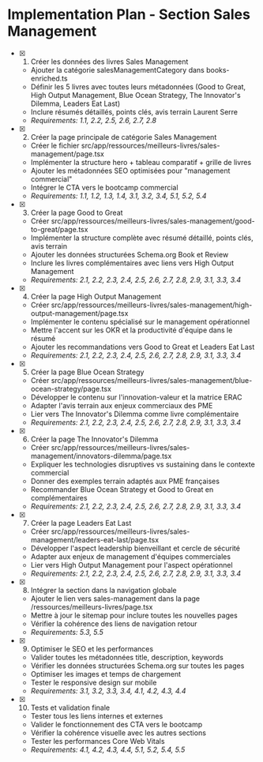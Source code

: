 # Implementation Plan - Section Sales Management

- [x] 1. Créer les données des livres Sales Management
  - Ajouter la catégorie salesManagementCategory dans books-enriched.ts
  - Définir les 5 livres avec toutes leurs métadonnées (Good to Great, High Output Management, Blue Ocean Strategy, The Innovator's Dilemma, Leaders Eat Last)
  - Inclure résumés détaillés, points clés, avis terrain Laurent Serre
  - _Requirements: 1.1, 2.2, 2.5, 2.6, 2.7, 2.8_

- [x] 2. Créer la page principale de catégorie Sales Management
  - Créer le fichier src/app/ressources/meilleurs-livres/sales-management/page.tsx
  - Implémenter la structure hero + tableau comparatif + grille de livres
  - Ajouter les métadonnées SEO optimisées pour "management commercial"
  - Intégrer le CTA vers le bootcamp commercial
  - _Requirements: 1.1, 1.2, 1.3, 1.4, 3.1, 3.2, 3.4, 5.1, 5.2, 5.4_

- [x] 3. Créer la page Good to Great
  - Créer src/app/ressources/meilleurs-livres/sales-management/good-to-great/page.tsx
  - Implémenter la structure complète avec résumé détaillé, points clés, avis terrain
  - Ajouter les données structurées Schema.org Book et Review
  - Inclure les livres complémentaires avec liens vers High Output Management
  - _Requirements: 2.1, 2.2, 2.3, 2.4, 2.5, 2.6, 2.7, 2.8, 2.9, 3.1, 3.3, 3.4_

- [x] 4. Créer la page High Output Management
  - Créer src/app/ressources/meilleurs-livres/sales-management/high-output-management/page.tsx
  - Implémenter le contenu spécialisé sur le management opérationnel
  - Mettre l'accent sur les OKR et la productivité d'équipe dans le résumé
  - Ajouter les recommandations vers Good to Great et Leaders Eat Last
  - _Requirements: 2.1, 2.2, 2.3, 2.4, 2.5, 2.6, 2.7, 2.8, 2.9, 3.1, 3.3, 3.4_

- [x] 5. Créer la page Blue Ocean Strategy
  - Créer src/app/ressources/meilleurs-livres/sales-management/blue-ocean-strategy/page.tsx
  - Développer le contenu sur l'innovation-valeur et la matrice ERAC
  - Adapter l'avis terrain aux enjeux commerciaux des PME
  - Lier vers The Innovator's Dilemma comme livre complémentaire
  - _Requirements: 2.1, 2.2, 2.3, 2.4, 2.5, 2.6, 2.7, 2.8, 2.9, 3.1, 3.3, 3.4_

- [x] 6. Créer la page The Innovator's Dilemma
  - Créer src/app/ressources/meilleurs-livres/sales-management/innovators-dilemma/page.tsx
  - Expliquer les technologies disruptives vs sustaining dans le contexte commercial
  - Donner des exemples terrain adaptés aux PME françaises
  - Recommander Blue Ocean Strategy et Good to Great en complémentaires
  - _Requirements: 2.1, 2.2, 2.3, 2.4, 2.5, 2.6, 2.7, 2.8, 2.9, 3.1, 3.3, 3.4_

- [x] 7. Créer la page Leaders Eat Last
  - Créer src/app/ressources/meilleurs-livres/sales-management/leaders-eat-last/page.tsx
  - Développer l'aspect leadership bienveillant et cercle de sécurité
  - Adapter aux enjeux de management d'équipes commerciales
  - Lier vers High Output Management pour l'aspect opérationnel
  - _Requirements: 2.1, 2.2, 2.3, 2.4, 2.5, 2.6, 2.7, 2.8, 2.9, 3.1, 3.3, 3.4_

- [x] 8. Intégrer la section dans la navigation globale
  - Ajouter le lien vers sales-management dans la page /ressources/meilleurs-livres/page.tsx
  - Mettre à jour le sitemap pour inclure toutes les nouvelles pages
  - Vérifier la cohérence des liens de navigation retour
  - _Requirements: 5.3, 5.5_

- [x] 9. Optimiser le SEO et les performances
  - Valider toutes les métadonnées title, description, keywords
  - Vérifier les données structurées Schema.org sur toutes les pages
  - Optimiser les images et temps de chargement
  - Tester le responsive design sur mobile
  - _Requirements: 3.1, 3.2, 3.3, 3.4, 4.1, 4.2, 4.3, 4.4_

- [x] 10. Tests et validation finale
  - Tester tous les liens internes et externes
  - Valider le fonctionnement des CTA vers le bootcamp
  - Vérifier la cohérence visuelle avec les autres sections
  - Tester les performances Core Web Vitals
  - _Requirements: 4.1, 4.2, 4.3, 4.4, 5.1, 5.2, 5.4, 5.5_